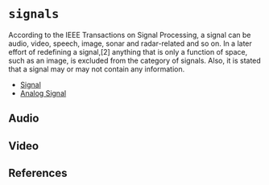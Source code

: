 # `signals`

 According to the IEEE Transactions on Signal Processing, a signal can be audio, video, speech, image, sonar and radar-related and so on.  In a later effort of redefining a signal,[2] anything that is only a function of space, such as an image, is excluded from the category of signals. Also, it is stated that a signal may or may not contain any information.

  - [Signal](https://en.wikipedia.org/wiki/Signal)
  - [Analog Signal](https://en.wikipedia.org/wiki/Analog_signal)


## Audio


## Video


## References


